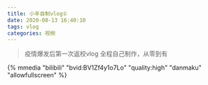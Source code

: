 ```yaml
---
title: 小羊自制vlog①
date: 2020-08-13 16:40:10
tags: vlog
categories: 视频
---
```

> 疫情爆发后第一次返校vlog 
> 全程自己制作，从零到有

{% mmedia "bilibili" "bvid:BV1Zf4y1o7Lo" "quality:high" "danmaku" "allowfullscreen" %}


